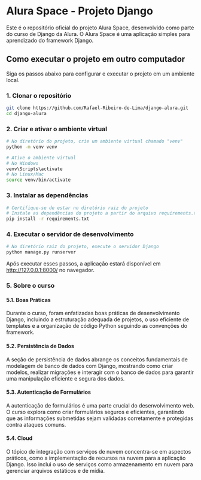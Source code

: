 # Alura Space - Projeto Django

Este é o repositório oficial do projeto Alura Space, desenvolvido como parte do curso de Django da Alura. O Alura Space é uma aplicação simples para aprendizado do framework Django.

## Como executar o projeto em outro computador

Siga os passos abaixo para configurar e executar o projeto em um ambiente local.

### 1. Clonar o repositório

```bash
git clone https://github.com/Rafael-Ribeiro-de-Lima/django-alura.git
cd django-alura
```

### 2. Criar e ativar o ambiente virtual

```bash
# No diretório do projeto, crie um ambiente virtual chamado "venv"
python -m venv venv

# Ative o ambiente virtual
# No Windows
venv\Scripts\activate
# No Linux/Mac
source venv/bin/activate
```

### 3. Instalar as dependências

```bash
# Certifique-se de estar no diretório raiz do projeto
# Instale as dependências do projeto a partir do arquivo requirements.txt
pip install -r requirements.txt
```

### 4. Executar o servidor de desenvolvimento

```bash
# No diretório raiz do projeto, execute o servidor Django
python manage.py runserver
```

Após executar esses passos, a aplicação estará disponível em http://127.0.0.1:8000/ no navegador.

### 5. Sobre o curso

#### 5.1. Boas Práticas

Durante o curso, foram enfatizadas boas práticas de desenvolvimento Django, incluindo a estruturação adequada de projetos, o uso eficiente de templates e a organização de código Python seguindo as convenções do framework.

#### 5.2. Persistência de Dados

A seção de persistência de dados abrange os conceitos fundamentais de modelagem de banco de dados com Django, mostrando como criar modelos, realizar migrações e interagir com o banco de dados para garantir uma manipulação eficiente e segura dos dados.

#### 5.3. Autenticação de Formulários

A autenticação de formulários é uma parte crucial do desenvolvimento web. O curso explora como criar formulários seguros e eficientes, garantindo que as informações submetidas sejam validadas corretamente e protegidas contra ataques comuns.

#### 5.4. Cloud

O tópico de integração com serviços de nuvem concentra-se em aspectos práticos, como a implementação de recursos na nuvem para a aplicação Django. Isso inclui o uso de serviços como armazenamento em nuvem para gerenciar arquivos estáticos e de mídia.



